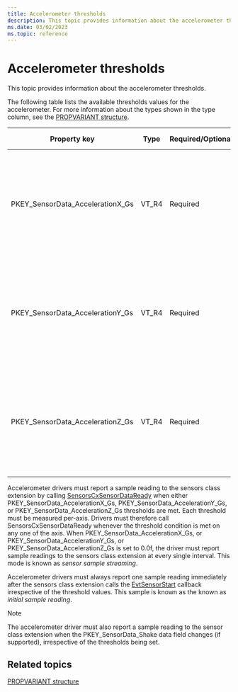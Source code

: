 ```yaml
---
title: Accelerometer thresholds
description: This topic provides information about the accelerometer thresholds.
ms.date: 03/02/2023
ms.topic: reference
---
```


# Accelerometer thresholds

This topic provides information about the accelerometer thresholds.

The following table lists the available thresholds values for the accelerometer. For more information about the types shown in the type column, see the [PROPVARIANT structure](/windows/win32/api/propidlbase/ns-propidlbase-propvariant).

|Property key|Type|Required/Optional|Default value|Description|
|---|---|---|---|---|
|PKEY_SensorData_AccelerationX_Gs|VT_R4|Required|0.1f|Minimum amount of acceleration increase or decrease along the x-axis required to reach the threshold, measured in g's.|
|PKEY_SensorData_AccelerationY_Gs|VT_R4|Required|0.1f|Minimum amount of acceleration increase or decrease along the y-axis required to reach the threshold, measured in g's.|
|PKEY_SensorData_AccelerationZ_Gs|VT_R4|Required|0.1f|Minimum amount of acceleration increase or decrease along the z-axis required to reach the threshold, measured in g's.|

Accelerometer drivers must report a sample reading to the sensors class extension by calling [SensorsCxSensorDataReady](/windows-hardware/drivers/ddi/sensorscx/nf-sensorscx-sensorscxsensordataready) when either PKEY_SensorData_AccelerationX_Gs, PKEY_SensorData_AccelerationY_Gs, or PKEY_SensorData_AccelerationZ_Gs thresholds are met. Each threshold must be measured per-axis. Drivers must therefore call SensorsCxSensorDataReady whenever the threshold condition is met on any one of the axis.
When PKEY_SensorData_AccelerationX_Gs, or PKEY_SensorData_AccelerationY_Gs, or PKEY_SensorData_AccelerationZ_Gs is set to 0.0f, the driver must report sample readings to the sensors class extension at every single interval. This mode is known as *sensor sample streaming*.

Accelerometer drivers must always report one sample reading immediately after the sensors class extension calls the [EvtSensorStart](/windows-hardware/drivers/ddi/sensorscx/ns-sensorscx-_sensor_controller_config) callback irrespective of the threshold values. This sample is known as the known as *initial sample reading*.

>[!NOTE]
>The accelerometer driver must also report a sample reading to the sensor class extension when the PKEY_SensorData_Shake data field changes (if supported), irrespective of the thresholds being set.

## Related topics

[PROPVARIANT structure](/windows/win32/api/propidlbase/ns-propidlbase-propvariant)
